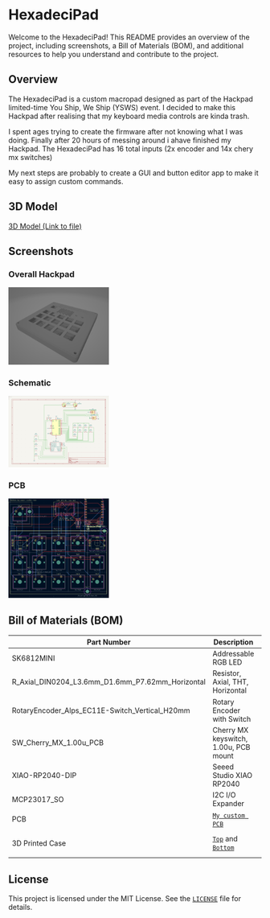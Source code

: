 # HexadeciPad

Welcome to the HexadeciPad! This README provides an overview of the project, including screenshots, a Bill of Materials (BOM), and additional resources to help you understand and contribute to the project.

## Overview

The HexadeciPad is a custom macropad designed as part of the Hackpad limited-time You Ship, We Ship (YSWS) event. I decided to make this Hackpad after realising that my keyboard media controls are kinda trash.

I spent ages trying to create the firmware after not knowing what I was doing. Finally after 20 hours of messing around i ahave finished my Hackpad. The HexadeciPad has 16 total inputs (2x encoder and 14x chery mx switches)

My next steps are probably to create a GUI and button editor app to make it easy to assign custom commands.

## 3D Model
[3D Model (Link to file)](./cad/STLs/Hackpad%20-%20Full-with%20PCB.stl)

## Screenshots

### Overall Hackpad
<img src="images/overall_hackpad.png" alt="Overall Hackpad" width="200">

### Schematic
<img src="images/schematic.png" alt="Schematic" width="200">

### PCB
<img src="images/pcb.png" alt="PCB" width="200">


## Bill of Materials (BOM)

| Part Number                | Description                                      | Quantity |
|----------------------------|--------------------------------------------------|----------|
| SK6812MINI                 | Addressable RGB LED                              | 2        |
| R_Axial_DIN0204_L3.6mm_D1.6mm_P7.62mm_Horizontal | Resistor, Axial, THT, Horizontal | 2        |
| RotaryEncoder_Alps_EC11E-Switch_Vertical_H20mm | Rotary Encoder with Switch | 2        |
| SW_Cherry_MX_1.00u_PCB     | Cherry MX keyswitch, 1.00u, PCB mount             | 14       |
| XIAO-RP2040-DIP            | Seeed Studio XIAO RP2040                         | 1        |
| MCP23017_SO                | I2C I/O Expander                                 | 1        |
| PCB                        | [`My custom PCB`](./production/gerbers.zip)      | 3?       |
| 3D Printed Case            | [`Top`](./production/Hackpad%20-%20Top%20Plate.stl) and [`Bottom`](./production/Hackpad%20-%20Case%20Base.stl)  | 1x Top 1x Bottom |

## License

This project is licensed under the MIT License. See the [`LICENSE`](LICENSE ) file for details.